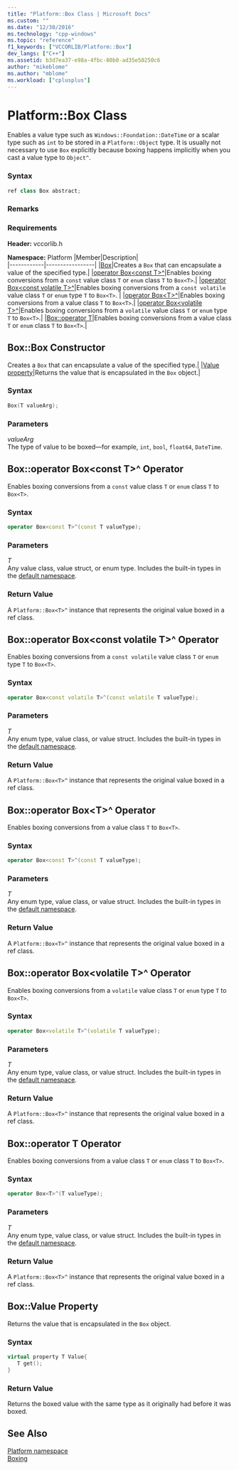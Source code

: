 ```yaml
---
title: "Platform::Box Class | Microsoft Docs"
ms.custom: ""
ms.date: "12/30/2016"
ms.technology: "cpp-windows"
ms.topic: "reference"
f1_keywords: ["VCCORLIB/Platform::Box"]
dev_langs: ["C++"]
ms.assetid: b3d7ea37-e98a-4fbc-80b0-ad35e50250c6
author: "mikeblome"
ms.author: "mblome"
ms.workload: ["cplusplus"]
---
```

# Platform::Box Class
Enables a value type such as `Windows::Foundation::DateTime` or a scalar type such as `int` to be stored in a `Platform::Object` type. It is usually not necessary to use `Box` explicitly because boxing happens implicitly when you cast a value type to `Object^`.  
  
### Syntax  
  
```cpp  
ref class Box abstract;  
```  
  ### Remarks  
  
### Requirements  
 **Header:** vccorlib.h  
  
 **Namespace:** Platform
|Member|Description|  
|------------|-----------------|
|[Box](#ctor)|Creates a `Box` that can encapsulate a value of the specified type.|
|[operator Box&lt;const T&gt;^](#box-const-t)|Enables boxing conversions from a `const` value class `T` or `enum` class `T` to `Box<T>`.|
|[operator Box&lt;const volatile T&gt;^](#box-const-volatile-t)|Enables boxing conversions from a `const volatile` value class `T` or `enum` type `T` to `Box<T>`. |
|[operator Box&lt;T&gt;^](#box-t)|Enables boxing conversions from a value class `T` to `Box<T>`.|
|[operator Box&lt;volatile T&gt;^](#box-volatile-t)|Enables boxing conversions from a `volatile` value class `T` or `enum` type `T` to `Box<T>`.|
|[Box::operator T](#t)|Enables boxing conversions from a value class `T` or `enum` class `T` to `Box<T>`.| 
## <a name="ctor"></a> Box::Box Constructor
Creates a `Box` that can encapsulate a value of the specified type.|
|[Value property](#value)|Returns the value that is encapsulated in the `Box` object.|  
### Syntax  
  
```cpp  
Box(T valueArg);  
```  
  
### Parameters  
*valueArg*<br/>
The type of value to be boxed—for example, `int`, `bool`, `float64`, `DateTime`.  
  

## <a name="box-const-t"></a> Box::operator Box&lt;const T&gt;^ Operator
Enables boxing conversions from a `const` value class `T` or `enum` class `T` to `Box<T>`.  
  
### Syntax  
  
```cpp  
operator Box<const T>^(const T valueType);  
```  
  
### Parameters  
*T*<br/>
Any value class, value struct, or enum type. Includes the built-in types in the [default namespace](../cppcx/default-namespace.md).  
  
### Return Value  
 A `Platform::Box<T>^` instance that represents the original value boxed in a ref class.  
  
## <a name="box-const-volatile-t"></a> Box::operator Box&lt;const volatile T&gt;^ Operator
Enables boxing conversions from a `const volatile` value class `T` or `enum` type `T` to `Box<T>`.  
  
### Syntax  
  
```cpp  
operator Box<const volatile T>^(const volatile T valueType);  
```  
  
### Parameters  
*T*<br/>
Any enum type, value class, or value struct. Includes the built-in types in the [default namespace](../cppcx/default-namespace.md).  
  
### Return Value  
 A `Platform::Box<T>^` instance that represents the original value boxed in a ref class.  
  
## <a name="box-t"></a> Box::operator Box&lt;T&gt;^ Operator
Enables boxing conversions from a value class `T` to `Box<T>`.  
  
### Syntax  
  
```cpp  
operator Box<const T>^(const T valueType);  
```  
  
### Parameters  
*T*<br/>
Any enum type, value class, or value struct. Includes the built-in types in the [default namespace](../cppcx/default-namespace.md).  
  
### Return Value  
 A `Platform::Box<T>^` instance that represents the original value boxed in a ref class.  
  
## <a name="box-volatile-t"></a> Box::operator Box&lt;volatile T&gt;^ Operator
Enables boxing conversions from a `volatile` value class `T` or `enum` type `T` to `Box<T>`.  
  
### Syntax  
  
```cpp  
operator Box<volatile T>^(volatile T valueType);  
```  
  
### Parameters  
*T*<br/>
Any enum type, value class, or value struct. Includes the built-in types in the [default namespace](../cppcx/default-namespace.md).  
  
### Return Value  
 A `Platform::Box<T>^` instance that represents the original value boxed in a ref class.  
  
## <a name="t"></a>  Box::operator T Operator
Enables boxing conversions from a value class `T` or `enum` class `T` to `Box<T>`.  
  
### Syntax  
  
```cpp  
operator Box<T>^(T valueType);  
```  
  
### Parameters  
*T*<br/>
Any enum type, value class, or value struct. Includes the built-in types in the [default namespace](../cppcx/default-namespace.md).  
  
### Return Value  
 A `Platform::Box<T>^` instance that represents the original value boxed in a ref class.  
  

## <a name="value"></a> Box::Value Property
Returns the value that is encapsulated in the `Box` object.  
  
### Syntax  
  
```cpp  
virtual property T Value{  
   T get();  
}  
```  
  
### Return Value  
 Returns the boxed value with the same type as it originally had before it was boxed.  
  
  
## See Also  
 [Platform namespace](../cppcx/platform-namespace-c-cx.md)<br/>
[Boxing](../cppcx/boxing-c-cx.md)